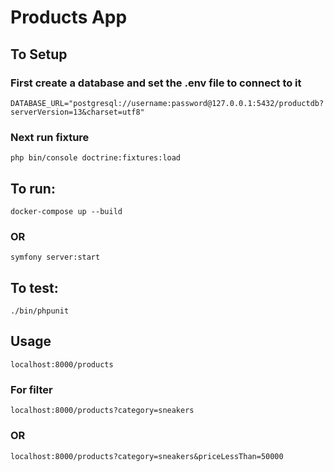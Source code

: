 # Products App

## To Setup

### First create a database and set the .env file to connect to it
```
DATABASE_URL="postgresql://username:password@127.0.0.1:5432/productdb?serverVersion=13&charset=utf8"
```

### Next run fixture
```
php bin/console doctrine:fixtures:load
```

## To run:

```
docker-compose up --build
```

### OR

```
symfony server:start
```

## To test:
```
./bin/phpunit
```

## Usage

```
localhost:8000/products
```

### For filter

```
localhost:8000/products?category=sneakers
```
### OR

```
localhost:8000/products?category=sneakers&priceLessThan=50000
```